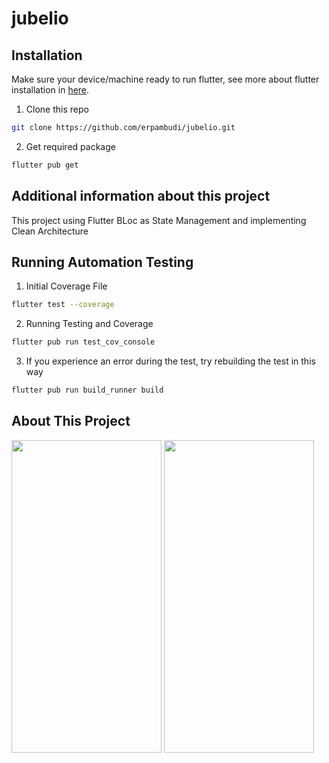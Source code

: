# jubelio

## Installation
Make sure your device/machine ready to run flutter, see more about flutter installation in [here](https://flutter.dev/docs/get-started/install).

 1. Clone this repo
```bash
git clone https://github.com/erpambudi/jubelio.git
```
 2. Get required package
```bash
flutter pub get
```
## Additional information about this project
 
This project using Flutter BLoc as State Management and implementing Clean Architecture

## Running Automation Testing

 1. Initial Coverage File
```bash
flutter test --coverage
```
 2. Running Testing and Coverage
```bash
flutter pub run test_cov_console
```
3. If you experience an error during the test, try rebuilding the test in this way
```bash
flutter pub run build_runner build
```

## About This Project
<img src="https://user-images.githubusercontent.com/43690534/219957858-84385138-1f2c-4057-836d-0f1967f1d2e0.png" width="240" height="500"> <img src="https://user-images.githubusercontent.com/43690534/219958349-33ef6909-da43-400a-b47b-9044f6fdab72.png" width="240" height="500">


